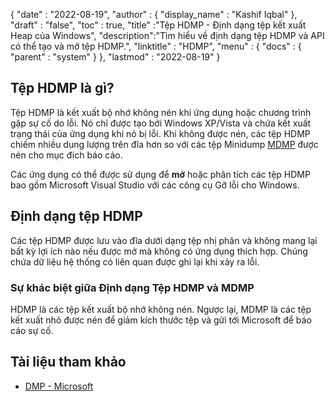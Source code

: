 {
  "date" : "2022-08-19",
  "author" : {
    "display_name" : "Kashif Iqbal"
},
  "draft" : "false",
  "toc" : true,
  "title" :"Tệp HDMP - Định dạng tệp kết xuất Heap của Windows",
  "description":"Tìm hiểu về định dạng tệp HDMP và API có thể tạo và mở tệp HDMP.",
  "linktitle" : "HDMP",
  "menu" : {
    "docs" : {
      "parent" : "system"
}
},
  "lastmod" : "2022-08-19"
}

## Tệp HDMP là gì?

Tệp HDMP là kết xuất bộ nhớ không nén khi ứng dụng hoặc chương trình gặp sự cố do lỗi. Nó chỉ được tạo bởi Windows XP/Vista và chứa kết xuất trạng thái của ứng dụng khi nó bị lỗi. Khi không được nén, các tệp HDMP chiếm nhiều dung lượng trên đĩa hơn so với các tệp Minidump [MDMP](/vi/system/mdmp/) được nén cho mục đích báo cáo.

Các ứng dụng có thể được sử dụng để **mở** hoặc phân tích các tệp HDMP bao gồm Microsoft Visual Studio với các công cụ Gỡ lỗi cho Windows.

## Định dạng tệp HDMP

Các tệp HDMP được lưu vào đĩa dưới dạng tệp nhị phân và không mang lại bất kỳ lợi ích nào nếu được mở mà không có ứng dụng thích hợp. Chúng chứa dữ liệu hệ thống có liên quan được ghi lại khi xảy ra lỗi.

### Sự khác biệt giữa Định dạng Tệp HDMP và MDMP

HDMP là các tệp kết xuất bộ nhớ không nén. Ngược lại, MDMP là các tệp kết xuất nhỏ được nén để giảm kích thước tệp và gửi tới Microsoft để báo cáo sự cố.

## Tài liệu tham khảo ##

* [DMP - Microsoft](https://learn.microsoft.com/en-us/troubleshoot/windows-client/performance/read-small-memory-dump-file)

